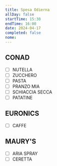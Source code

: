 ```yaml
---
title: Spesa Odierna
allDay: false
startTime: 15:30
endTime: 16:00
date: 2024-04-17
completed: false
nome:
---
```


## CONAD 
- [ ] NUTELLA
- [ ] ZUCCHERO
- [ ] PASTA
- [ ] PRANZO MIA
- [ ] SCHIACCIA SECCA 
- [ ] PATATINE
## EURONICS
- [ ] CAFFE
## MAURY'S
- [ ] ARIA SPRAY
- [ ] CERETTA